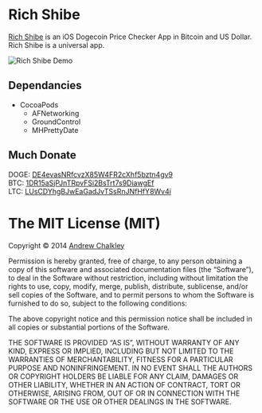 Rich Shibe
=========

[Rich Shibe](http://richshibe.org/) is an iOS Dogecoin Price Checker App in Bitcoin and US Dollar. Rich Shibe is a universal app.

![Rich Shibe Demo](http://richshibe.org/rich-shibe-demo.gif)

## Dependancies 

* CocoaPods
  * AFNetworking
  * GroundControl
  * MHPrettyDate

## Much Donate

DOGE: [DE4evasNRfcvzX85W4FR2cXhf5bztn4gv9](dogecoin://DE4evasNRfcvzX85W4FR2cXhf5bztn4gv9)  
BTC: [1DR15aSjPJnTRpvFSi2BsTrt7s9DiawgEf](bitcoin://1DR15aSjPJnTRpvFSi2BsTrt7s9DiawgEf)  
LTC: [LUsCDYhgBJwEaGadJvTSsRnJNfHfY8Wv4i](litecoin://LUsCDYhgBJwEaGadJvTSsRnJNfHfY8Wv4i)  

The MIT License (MIT)
=========

Copyright © 2014 [Andrew Chalkley](http://twitter.com/chalkers)

Permission is hereby granted, free of charge, to any person obtaining a copy of this software and associated documentation files (the “Software”), to deal in the Software without restriction, including without limitation the rights to use, copy, modify, merge, publish, distribute, sublicense, and/or sell copies of the Software, and to permit persons to whom the Software is furnished to do so, subject to the following conditions:

The above copyright notice and this permission notice shall be included in all copies or substantial portions of the Software.

THE SOFTWARE IS PROVIDED “AS IS”, WITHOUT WARRANTY OF ANY KIND, EXPRESS OR IMPLIED, INCLUDING BUT NOT LIMITED TO THE WARRANTIES OF MERCHANTABILITY, FITNESS FOR A PARTICULAR PURPOSE AND NONINFRINGEMENT. IN NO EVENT SHALL THE AUTHORS OR COPYRIGHT HOLDERS BE LIABLE FOR ANY CLAIM, DAMAGES OR OTHER LIABILITY, WHETHER IN AN ACTION OF CONTRACT, TORT OR OTHERWISE, ARISING FROM, OUT OF OR IN CONNECTION WITH THE SOFTWARE OR THE USE OR OTHER DEALINGS IN THE SOFTWARE.

